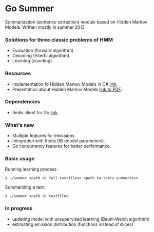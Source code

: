 # Go Summer

Summarization (sentence extraction) module based on Hidden Markov Models. Written mostly in summer 2013.

### Solutions for three classic problems of HMM

* Evaluation (forward algorithm)
* Decoding (Viterbi algorithm)
* Learning (counting)

### Resources

* Implementation fo Hidden Markov Models in C# [link](http://www.codeproject.com/Articles/69647/Hidden-Markov-Models-in-C).
* Presentation about Hidden Markov Models [link to PDF](http://disi.unitn.it/~passerini/teaching/complex_systems/slides/HMM.pdf).

### Dependencies

* Redis client for Go [link](https://github.com/garyburd/redigo).

### What's new

* Multiple features for emissions.
* Integration with Redis DB (model parameters).
* Go concurrency features for better performance.

### Basic usage

Running learning process:

	$ ./summer <path to full textfiles> <path to texts summaries>

Summarizing a text:

	$ ./summer <path to textfile>

### In progress

* updating model with unsupervised learning (Baum-Welch algorithm)
* estimating emission distribution (functions instead of slices)
